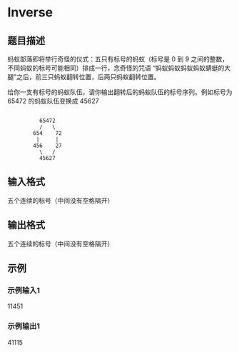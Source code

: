 # Inverse

## 题目描述

蚂蚁部落即将举行奇怪的仪式：五只有标号的蚂蚁（标号是 0 到 9 之间的整数，不同蚂蚁的标号可能相同）排成一行，念奇怪的咒语 “蚂蚁蚂蚁蚂蚁蚂蚁蜻蜓的大腿”之后，前三只蚂蚁翻转位置，后两只蚂蚁翻转位置。

给你一支有标号的蚂蚁队伍，请你输出翻转后的蚂蚁队伍的标号序列。例如标号为 65472 的蚂蚁队伍变换成 45627

```

          65472
          /   \
        654    72
         |     |
        456    27
          \   /
          45627
```

## 输入格式

五个连续的标号（中间没有空格隔开）

## 输出格式

五个连续的标号（中间没有空格隔开）

## 示例

### 示例输入1

11451

### 示例输出1

41115